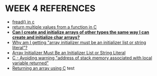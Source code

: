 WEEK 4 REFERENCES
=================
- [fread() in c](https://overiq.com/c-programming-101/fread-function-in-c/)
- [return multiple values from a function in C](https://www.geeksforgeeks.org/how-to-return-multiple-values-from-a-function-in-c-or-cpp/)
- [**Can I create and initialize arrays of other types the same way I can create and initialize char arrays?**](https://cs50.stackexchange.com/questions/5901/can-i-create-and-initialize-arrays-of-other-types-the-same-way-i-can-create-and)
- [Why am I getting "array initializer must be an initializer list or string literal"?](https://stackoverflow.com/questions/44356121/why-am-i-getting-array-initializer-must-be-an-initializer-list-or-string-litera)
- [Array Initializer Must Be an Initializer List or String Literal](https://cs50.stackexchange.com/questions/1083/array-initializer-must-be-an-initializer-list-or-string-literal)
- [C - Avoiding warning "address of stack memory associated with local variable returned"](https://stackoverflow.com/questions/65848290/c-avoiding-warning-address-of-stack-memory-associated-with-local-variable-ret)
- [Returning an array using C](https://stackoverflow.com/questions/11656532/returning-an-array-using-c)
test